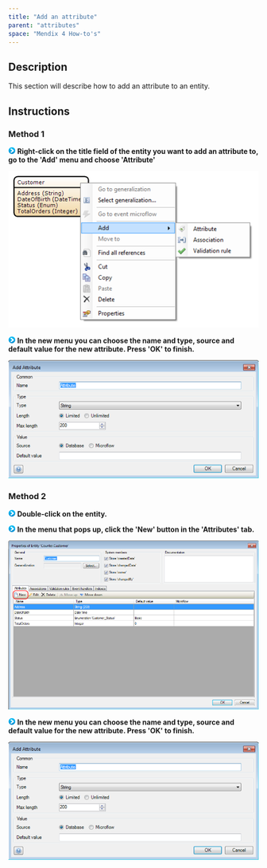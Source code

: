 ```yaml
---
title: "Add an attribute"
parent: "attributes"
space: "Mendix 4 How-to's"
---
```

## Description

This section will describe how to add an attribute to an entity.

## Instructions

### Method 1

![](attachments/819203/917932.png) **Right-click on the title field of the entity you want to add an attribute to, go to the 'Add' menu and choose 'Attribute'**

![](attachments/2621517/2752530.png)

![](attachments/819203/917932.png) **In the new menu you can choose the name and type, source and default value for the new attribute. Press 'OK' to finish.**

![](attachments/2621517/2752529.png)

### Method 2

![](attachments/819203/917932.png) **Double-click on the entity.**

![](attachments/819203/917932.png) **In the menu that pops up, click the 'New' button in the 'Attributes' tab.**

![](attachments/2621517/2752528.png)

![](attachments/819203/917932.png) **In the new menu you can choose the name and type, source and default value for the new attribute. Press 'OK' to finish.**

![](attachments/2621517/2752529.png)
